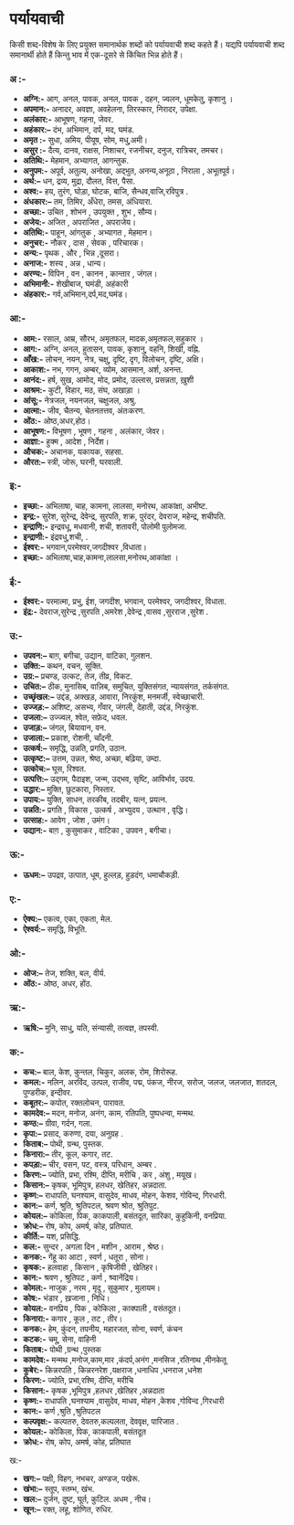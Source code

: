 # पर्यायवाची
किसी शब्द-विशेष के लिए प्रयुक्त समानार्थक शब्दों को पर्यायवाची शब्द कहते हैं। यद्यपि पर्यायवाची शब्द समानार्थी होते हैं किन्तु भाव में एक-दूसरे से किंचित भिन्न होते हैं।

### अ :-
* __अग्नि:-__ आग, अनल, पावक, अनल, पावक , दहन, ज्वलन, धूमकेतु, कृशानु ।
* __अपमान:-__ अनादर, अवज्ञा, अवहेलना, तिरस्कार, निरादर, उपेक्षा. 
* __अलंकार:-__ आभूषण, गहना, जेवर.
* __अहंकार:–__ दंभ, अभिमान, दर्प, मद, घमंड.
* __अमृत :-__ सुधा, अमिय, पीयूष, सोम, मधु,अमी।
* __असुर :-__ दैत्य, दानव, राक्षस, निशाचर, रजनीचर, दनुज, रात्रिचर, तमचर।
* __अतिथि:-__  मेहमान, अभ्यागत, आगन्तुक.
* __अनुपम:-__  अपूर्व, अतुल्य, अनोखा, अद्भुत, अनन्य,अनूठा  ,  निराला , अभूतपूर्व। 
* __अर्थ:–__ धन, द्रव्य, मुद्रा, दौलत, वित्त, पैसा.
* __अश्व:-__ हय, तुरंग, घोड़ा, घोटक, बाजि, सैन्धव,वाजि,रविपुत्र  .
* __अंधकार:–__ तम, तिमिर, अँधेरा, तमस, अंधियारा. 
* __अच्छा:-__ उचित , शोभन , उपयुक्त , शुभ , सौम्य। 
* __अजेय:-__ अजित , अपराजित , अपराजेय। 
* __अतिथि:-__ पाहून, आंगतुक , अभ्यागत , मेहमान। 
* __अनुचर:-__ नौकर , दास , सेवक , परिचारक। 
* __अन्य:-__ पृथक , और , भिन्न ,दूसरा। 
* __अनाज:-__ शस्य , अन्न , धान्य। 
* __अरण्य:-__ विपिन , वन , कानन , कान्तार , जंगल। 
* __अभिमानी:-__ शेखीबाज, घमंडी, अहंकारी
* __अंहकार:-__ गर्व,अभिमान,दर्प,मद,घमंड।

### आ:-
* __आम:-__ रसाल, आम्र, सौरभ, अमृतफल, मादक,अमृतफल,सहुकार ।
* __आग:-__ अग्नि, अनल, हुतासन, पावक, कृशानु, वहनि, शिखी, वह्नि.
* __आँख:-__ लोचन, नयन, नेत्र, चक्षु, दृष्टि, दृग, विलोचन, दृष्टि, अक्षि। 
* __आकाश:-__ नभ, गगन, अम्बर, व्योम, आसमान, अर्श, अनन्त.
* __आनंद:-__ हर्ष, सुख, आमोद, मोद, प्रमोद, उल्लास, प्रसन्नता, ख़ुशी
* __आश्रम:-__ कुटी, विहार, मठ, संघ, अखाड़ा ।
* __आंसू:-__ नेत्रजल, नयनजल, चक्षुजल, अश्रु.
* __आत्मा:-__ जीव, चैतन्य, चेतनतत्तव, अंतःकरण.
* __ओंठ:-__ ओष्ठ,अधर,होठ।	
* __आभूषण:-__ विभूषण , भूषण , गहना , अलंकार, जेवर।
* __आज्ञा:-__ हुक्म , आदेश , निर्देश। 
* __औचक:-__ अचानक, यकायक, सहसा.
* __औरत:–__ स्त्री, जोरू, घरनी, घरवाली.

### इ:-
* __इच्छा:-__ अभिलाषा, चाह, कामना, लालसा, मनोरथ, आकांक्षा, अभीष्ट.
* __इन्द्र:-__ सुरेश, सुरेन्द्र, देवेन्द्र, सुरपति, शक्र, पुरंदर, देवराज, महेन्द्र, शचीपति.
* __इन्द्राणि:-__ इन्द्रवधू, मधवानी, शची, शतावरी, पोलोमी पुलोमजा.
* __इन्द्राणी:-__ इंद्रवधु,शची, . 
* __ईश्वर:-__ भगवान,परमेश्वर,जगदीश्वर ,विधाता।
* __इच्छा:-__ अभिलाषा,चाह,कामना,लालसा,मनोरथ,आकांक्षा ।

### ई:-
* __ईश्वर:-__ परमात्मा, प्रभु, ईश, जगदीश, भगवान, परमेश्वर, जगदीश्वर, विधाता.
* __इंद्र:-__ देवराज,सुरेन्द्र ,सुरपति ,अमरेश ,देवेन्द्र ,वासव ,सुरराज ,सुरेश . 

### उ:-
* __उपवन:–__ बाग़, बगीचा, उद्यान, वाटिका, गुलशन.
* __उक्ति:–__ कथन, वचन, सूक्ति.
* __उग्र:–__ प्रचण्ड, उत्कट, तेज, तीव्र, विकट.
* __उचित:–__ ठीक, मुनासिब, वाज़िब, समुचित, युक्तिसंगत, न्यायसंगत, तर्कसंगत.
* __उच्छृंखल:–__ उद्दंड, अक्खड़, आवारा, निरकुंश, मनमर्जी, स्वेच्छाचारी.
* __उज्जड़:–__ अशिष्ट, असभ्य, गँवार, जंगली, देहाती, उद्दंड, निरकुंश.
* __उजला:–__ उज्ज्वल, श्वेत, सफ़ेद, धवल.
* __उजाड़:–__ जंगल, बियावान, वन.
* __उजाला:–__ प्रकाश, रोशनी, चाँदनी.
* __उत्कर्ष:–__ समृद्धि, उन्नति, प्रगति, उठान.
* __उत्कृष्ट:–__ उत्तम, उन्नत, श्रेष्ठ, अच्छा, बढ़िया, उम्दा.
* __उत्कोच:–__ घूस, रिश्वत.
* __उत्पत्ति:–__ उद्गम, पैदाइश, जन्म, उद्भव, सृष्टि, आविर्भाव, उदय.
* __उद्धार:–__ मुक्ति, छुटकारा, निस्तार.
* __उपाय:–__ युक्ति, साधन, तरकीब, तदबीर, यत्न, प्रयत्न.
* __उन्नति:-__ प्रगति , विकास , उत्कर्ष , अभ्युदय , उत्थान , वृद्धि। 
* __उत्साह:-__ आवेग , जोश , उमंग। 
* __उद्यान:-__ बाग़ , कुसुमाकर , वाटिका , उपवन , बगीचा। 
 
### ऊ:-
* __ऊधम:–__ उपद्रव, उत्पात, धूम, हुल्लड़, हुड़दंग, धमाचौकड़ी.

### ए:-
* __ऐक्य:–__ एकत्व, एका, एकता, मेल.
* __ऐश्वर्य:–__ समृद्धि, विभूति.

### ओ:-
* __ओज:–__ तेज, शक्ति, बल, वीर्य.
* __ओंठ:-__ ओष्ठ, अधर, होंठ.


### ऋ:-
* __ऋषि:–__ मुनि, साधु, यति, संन्यासी, तत्वज्ञ, तपस्वी.
 
### क:-
* __कच:–__ बाल, केश, कुन्तल, चिकुर, अलक, रोम, शिरोरूह.
* __कमल:-__ नलिन, अरविंद, उत्पल, राजीव, पद्म, पंकज, नीरज, सरोज, जलज, जलजात, शतदल, पुण्डरीक, इन्दीवर.
* __कबूतर:–__ कपोत, रक्तलोचन, पारावत.
* __कामदेव:–__ मदन, मनोज, अनंग, काम, रतिपति, पुष्पधन्वा, मन्मथ.
* __कण्ठ:–__ ग्रीवा, गर्दन, गला.
* __कृपा:–__ प्रसाद, करुणा, दया, अनुग्रह .
* __किताब:–__ पोथी, ग्रन्थ, पुस्तक.
* __किनारा:–__ तीर, कूल, कगार, तट.
* __कपड़ा:–__ चीर, वसन, पट, वस्त्र, परिधान, अम्बर . 
* __किरण:–__ ज्योति, प्रभा, रश्मि, दीप्ति, मरीचि , कर , अंशु , मयूख। 
* __किसान:–__ कृषक, भूमिपुत्र, हलधर, खेतिहर, अन्नदाता.
* __कृष्ण:–__ राधापति, घनश्याम, वासुदेव, माधव, मोहन, केशव, गोविन्द, गिरधारी.
* __कान:–__ कर्ण, श्रुति, श्रुतिपटल, श्रवण श्रोत, श्रुतिपुट.
* __कोयल:–__ कोकिला, पिक, काकपाली, बसंतदूत, सारिका, कुहुकिनी, वनप्रिया.
* __क्रोध:–__ रोष, कोप, अमर्ष, कोह, प्रतिघात.
* __कीर्ति:–__ यश, प्रसिद्धि.
* __कल:-__ सुन्दर , अगला दिन , मशीन , आराम , श्रेष्ठ। 
* __कनक:-__ गेंहू का आटा , स्वर्ण , धतूरा , सोना। 
* __कृषक:-__ हलवाहा , किसान , कृषिजीवी , खेतिहर। 
* __कान:-__ श्रवण , श्रुतिपट , कर्ण , श्र्वानेंद्रिय। 
* __कोमल:-__ नाजुक , नरम , मृदु , सुकुमार , मुलायम। 
* __कोष:-__ भंडार , ख़जाना , निधि। 
* __कोयल:-__ वनप्रिय , पिक , कोकिला , काक्पाली , वसंतदूत। 
* __किनारा:-__ कगार , कूल , तट , तीर। 
* __कनक:-__ हेम, कुंदन, तपनीय, महारजत, सोना, स्वर्ण, कंचन
* __कटक:-__ चमू, सेना, वाहिनी
* __किताब:-__ पोथी ,ग्रन्थ ,पुस्तक
* __कामदेव:-__ मन्मथ ,मनोज,काम,मार ,कंदर्प,अनंग ,मनसिज ,रतिनाथ ,मीनकेतू
* __कुबेर:-__ किन्नरपति , किन्नरनरेश ,यक्षराज ,धनाधिप ,धनराज ,धनेश
* __किरण:-__ ज्योति, प्रभा,रश्मि, दीप्ति, मरीचि
* __किसान:-__ कृषक ,भूमिपुत्र ,हलधर ,खेतिहर ,अन्नदाता
* __कृष्ण:-__ राधापति ,घनश्याम ,वासुदेव, माधव, मोहन ,केशव ,गोविन्द ,गिरधारी
* __कान:-__ कर्ण ,श्रुति ,श्रुतिपटल
* __कल्पवृक्ष:-__ कल्पतरु, देवतरु,कल्पलता, देववृक्ष, पारिजात . 
* __कोयल:-__ कोकिला, पिक, काकपाली, बसंतदूत
* __क्रोध:-__ रोष, कोप, अमर्ष, कोह, प्रतिघात

ख:-
* __खग:–__ पक्षी, विहग, नभचर, अण्डज, पखेरू.
* __खंभा:–__ स्तूप, स्तम्भ, खंभ.
* __खल:–__ दुर्जन, दुष्ट, घूर्त, कुटिल.  अधम , नीच। 
* __खून:–__ रक्त, लहू, शोणित, रुधिर.
